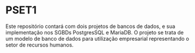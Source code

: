 # PSET1

Este repositório contará com dois projetos de bancos de dados, e sua implementação nos SGBDs PostgresSQL e MariaDB. O projeto se trata de um modelo de banco de dados para utilização empresarial representando o setor de recursos humanos.
